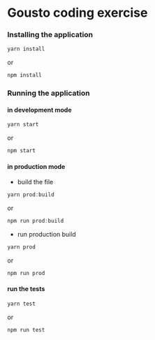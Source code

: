 # Gousto coding exercise

### Installing the application
```javascript
yarn install
```
or
```javascript
npm install
```
>
### Running the application
#### in development mode
```javascript
yarn start
```
or
```javascript
npm start
```

#### in production mode
* build the file
```javascript
yarn prod:build
```
or
```javascript
npm run prod:build
```

* run production build
```javascript
yarn prod
```
or
```javascript
npm run prod
```

#### run the tests
```javascript
yarn test
```
or
```javascript
npm run test
```

